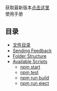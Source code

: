 获取最新版本[点击这里](https://github.com/ligangwolai/react-starter-kit) <br />
使用手册

## 目录

- [文件目录](#updating-to-new-releases)
- [Sending Feedback](#sending-feedback)
- [Folder Structure](#folder-structure)
- [Available Scripts](#available-scripts)
  - [npm start](#npm-start)
  - [npm test](#npm-test)
  - [npm run build](#npm-run-build)
  - [npm run eject](#npm-run-eject)